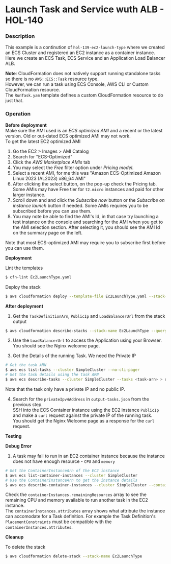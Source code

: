 # Launch Task and Service wuth ALB - HOL-140

### Description

This example is a continution of `hol-139-ec2-launch-type` where we created an ECS Cluster and registered an EC2 instance as a container instance.  
Here we create an ECS Task, ECS Service and an Application Load Balancer ALB.

**Note**: CloudFormation does not natively support running standalone tasks so there is no `AWS::ECS::Task` resource type.  
However, we can run a task using ECS Console, AWS CLI or Custom CloudFormation resource.  
The `RunTask.yam` template defines a custom CloudFormation resource to do just that.

### Operation

**Before deployment**  
Make sure the AMI used is an _ECS optimized AMI_ and a recent or the latest version. Old or out-dated ECS optimized AMI may not work.  
To get the latest EC2 optimized AMI

1. Go the EC2 > Images > AMI Catalog
2. Search for "ECS-Optimized"
3. Click the _AWS Marketplace AMIs_ tab
4. You may select the _Free_ filter option under _Pricing model_.
5. Select a recent AMI, for me this was "Amazon ECS-Optimized Amazon Linux 2023 (AL2023) x86_64 AMI"
6. After clicking the select button, on the pop-up check the Pricing tab. Some AMIs may have Free tier for `t2.micro` instances and paid for other larger instance.
7. Scroll down and and click the _Subscribe now_ button or the _Subscribe on instance launch_ button if needed. Some AMIs requires you to be subscribed before you can use them.
8. You may note be able to find the AMI's Id, in that case try launching a test instance on the console and searching for the AMI when you get to the AMI selection section. After selecting it, you should see the AMI Id on the summary page on the left.

Note that most ECS-optimized AMI may require you to subscribe first before you can use them.

**Deployment**

Lint the templates

```bash
$ cfn-lint Ec2LaunchType.yaml
```

Deploy the stack

```bash
$ aws cloudformation deploy --template-file Ec2LaunchType.yaml --stack-name Ec2LaunchType  --capabilities CAPABILITY_NAMED_IAM --parameter-overrides file://private-parameters.json
```

**After deployment**

1. Get the `TaskDefinitionArn`, `PublicIp` and `LoadBalancerUrl` from the stack output

```bash
$ aws cloudformation describe-stacks --stack-name Ec2LaunchType --query "Stacks[0].Outputs" --no-cli-pager
```

2. Use the `LoadBalancerUrl` to access the Application using your Browser.  
   You should see the Nginx welcome page.

3. Get the Details of the running Task. We need the Private IP

```bash
# Get the task ARN
$ aws ecs list-tasks --cluster SimpleCluster --no-cli-pager
# Get the task details using the task ARN
$ aws ecs describe-tasks --cluster SimpleCluster --tasks <task-arn> > output-tasks.json
```

Note that the task only have a private IP and no public IP.

4. Search for the `privateIpv4Address` in `output-tasks.json` from the previous step.  
   SSH into the ECS Container instance using the EC2 instance `PublicIp` and make a `curl` request against the private IP of the running task.  
   You should get the Nginx Welcome page as a response for the `curl` request.

**Testing**

**Debug Error**

1. A task may fail to run in an EC2 container instance because the instance does not have enough resource - `CPU` and `memory`

```bash
# Get the ContainerInstanceArn of the EC2 instance
$ aws ecs list-container-instances --cluster SimpleCluster
# Use the ContainerInstanceArn to get the instance details
$ aws ecs describe-container-instances --cluster SimpleCluster --container-instances <container-instance-arn> > container-instance.json
```

Check the `containerInstances.remainingResources` array to see the remaining CPU and memory available to run another task in the EC2 instance.  
The `containerInstances.attributes` array shows what attribute the instance can accomodate for a Task definition. For example the Task Definition's `PlacementConstraints` must be compatible with the `containerInstances.attributes`.

**Cleanup**

To delete the stack

```bash
$ aws cloudformation delete-stack --stack-name Ec2LaunchType
```
